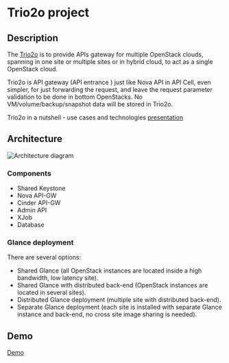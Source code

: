 # Trio2o project

## Description

The [Trio2o](https://wiki.openstack.org/wiki/Trio2o) is to provide APIs gateway for multiple OpenStack clouds, spanning in one site or multiple sites or in hybrid cloud, to act as a single OpenStack cloud.

Trio2o is API gateway (API entrance ) just like Nova API in API Cell, even simpler, for just forwarding the request, and leave the request parameter validation to be done in bottom OpenStacks. No VM/volume/backup/snapshot data will be stored in Trio2o.

Trio2o in a nutshell - use cases and technologies [presentation](https://docs.google.com/presentation/d/16laTyn4ra-446v4p0kwMnpgHqwzMsz1r6QeiSI2Kq2M/edit?pli=1#slide=id.p)

## Architecture

![Architecture diagram](https://wiki.openstack.org/w/images/d/d0/Trio2o_architecture.png "Trio2o Architecture diagram")

### Components
* Shared Keystone
* Nova API-GW
* Cinder API-GW 
* Admin API
* XJob
* Database

### Glance deployment
There are several options:
* Shared Glance (all OpenStack instances are located inside a high bandwidth, low latency site).
* Shared Glance with distributed back-end (OpenStack instances are located in several sites).
* Distributed Glance deployment (multiple site with distributed back-end).
* Separate Glance deployment (each site is installed with separate Glance instance and back-end, no cross site image sharing is needed).

## Demo
[Demo](trio2o_demo.md)
